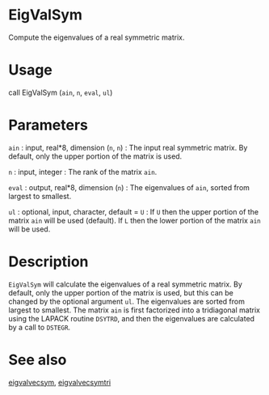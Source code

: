 # EigValSym

Compute the eigenvalues of a real symmetric matrix.

# Usage

call EigValSym (`ain`, `n`, `eval`, `ul`)

# Parameters

`ain` : input, real\*8, dimension (`n`, `n`)
:   The input real symmetric matrix. By default, only the upper portion of the matrix is used.

`n` : input, integer
:   The rank of the matrix `ain`.

`eval` : output, real\*8, dimension (`n`)
:   The eigenvalues of `ain`, sorted from largest to smallest.

`ul` : optional, input, character, default = `U`
:   If `U` then the upper portion of the matrix `ain` will be used (default). If `L` then the lower portion of the matrix `ain` will be used.

# Description

`EigValSym` will calculate the eigenvalues of a real symmetric matrix. By default, only the upper portion of the matrix is used, but this can be changed by the optional argument `ul`. The eigenvalues are sorted from largest to smallest. The matrix `ain` is first factorized into a tridiagonal matrix using the LAPACK routine `DSYTRD`, and then the eigenvalues are calculated by a call to `DSTEGR`.

# See also

[eigvalvecsym](eigvalvecsym.html), [eigvalvecsymtri](eigvalvecsymtri.html)
